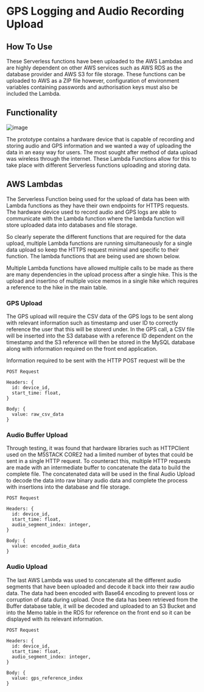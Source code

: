 # GPS Logging and Audio Recording Upload

## How To Use
These Serverless functions have been uploaded to the AWS Lambdas and are highly dependent on other AWS services such as AWS RDS as the database provider and AWS S3 for file storage. These functions can be uploaded to AWS as a ZIP file however, configuration of environment variables containing passwords and authorisation keys must also be included the Lambda.  

## Functionality

![image](https://user-images.githubusercontent.com/86467852/194072490-8ef8fa89-0225-4d67-8b5f-1393273a47bd.png)


The prototype contains a hardware device that is capable of recording and storing audio and GPS information and we wanted a way of uploading the data in an easy way for users. The most sought after method of data upload was wireless through the internet. These Lambda Functions allow for this to take place with different Serverless functions uploading and storing data.

## AWS Lambdas

The Serverless Function being used for the upload of data has been with Lambda functions as they have their own endpoints for HTTPS requests. The hardware device used to record audio and GPS logs are able to communicate with the Lambda function where the lambda function will store uploaded data into databases and file storage.

So clearly seperate the different functions that are required for the data upload, multiple Lambda functions are running simultaneously for a single data upload so keep the HTTPS request minimal and specific to their function. The lambda functions that are being used are shown below.

Multiple Lambda functions have allowed multiple calls to be made as there are many dependencies in the upload process after a single hike. This is the upload and insertino of multiple voice memos in a single hike which requires a reference to the hike in the main table. 

### GPS Upload

The GPS upload will require the CSV data of the GPS logs to be sent along with relevant information such as timestamp and user ID to correctly reference the user that this will be storerd under. In the GPS call, a CSV file will be inserted into the S3 database with a reference ID dependent on the timestamp and the S3 reference will then be stored in the MySQL database along with information required on the front end application.

Information required to be sent with the HTTP POST request will be the 
```
POST Request

Headers: {
  id: device_id,
  start_time: float,
}

Body: {
  value: raw_csv_data
}
```


### Audio Buffer Upload

Through testing, it was found that hardware libraries such as HTTPClient used on the M5STACK CORE2 had a limited number of bytes that could be sent in a single HTTP request. To counteract this, multiple HTTP requests are made with an intermediate buffer to concatenate the data to build the complete file. The concatenated data will be used in the final Audio Upload to decode the data into raw binary audio data and complete the process with insertions into the database and file storage.

```
POST Request

Headers: {
  id: device_id,
  start_time: float,
  audio_segment_index: integer,
}

Body: {
  value: encoded_audio_data
}
```

### Audio Upload

The last AWS Lambda was used to concatenate all the different audio segments that have been uploaded and decode it back into their raw audio data. The data had been encoded with Base64 encoding to prevent loss or corruption of data during upload. Once the data has been retrieved from the Buffer database table, it will be decoded and uploaded to an S3 Bucket and into the Memo table in the RDS for reference on the front end so it can be displayed with its relevant information.

```
POST Request

Headers: {
  id: device_id,
  start_time: float,
  audio_segment_index: integer,
}

Body: {
  value: gps_reference_index
}
```
